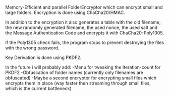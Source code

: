 Memory-Efficient and parallel FolderEncryptor which can encrypt small and large folders.
Encryption is done using ChaCha20/HMAC. 

In addition to the encryption it also generates a table with the old filename, 
the new randomly generated filename, the used nonce, the used salt and the 
Message Authentication Code and encrypts it with ChaCha20-Poly1305.

If the Poly1305 check fails, the program stops to prevent destroying the files 
with the wrong password.

Key Derivation is done using PKDF2.

In the future i will probably add:
-Menu for tweaking the Iteration-count for PKDF2
-Obfuscation of folder names (currently only filenames are obfuscated)
-Maybe a second encryptor for encrypting small files which encrypts them in place 
  (way faster then streaming through small files, which is the current bottleneck)
